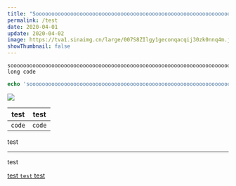 ```yaml
---
title: "Sooooooooooooooooooooooooooooooooooooooooooooooooooooooooooooooooooooooooooooooooooo long title with some <html> <html> <html> tags"
permalink: /test
date: 2020-04-01
update: 2020-04-02
image: https://tva1.sinaimg.cn/large/007S8ZIlgy1geconqacqij30zk0nnq4m.jpg
showThumbnail: false
---
```


```
soooooooooooooooooooooooooooooooooooooooooooooooooooooooooooooooooooooooooooooooooooooooooooooooooooooooooooooooooooooooooooooooooooooooooooooooooooooooooo long code
```

```php
echo 'soooooooooooooooooooooooooooooooooooooooooooooooooooooooooooooooooooooooooooooooooooooooooooooooooooooooooooooooooooooooooooooooooooooooooooooooooooooooooo long code';
```

![](https://tva1.sinaimg.cn/large/007S8ZIlgy1gee81rcg9hj30jc0zck3a.jpg)

| test | test |
| --- | --- |
| `code` | `code` |

test

<hr>

test

[test `test` test](/)

